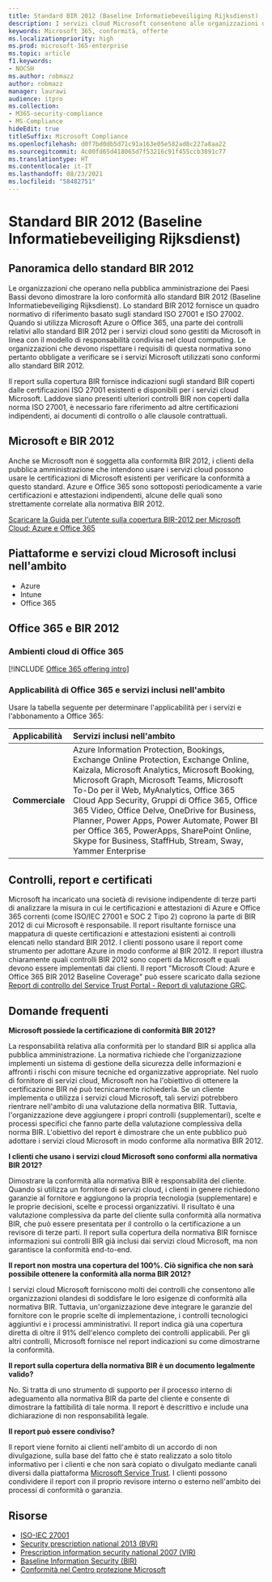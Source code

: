 ```yaml
---
title: Standard BIR 2012 (Baseline Informatiebeveiliging Rijksdienst)
description: I servizi cloud Microsoft consentono alle organizzazioni della pubblica amministrazione nei Paesi Bassi di essere conformi allo standard BIR 2012.
keywords: Microsoft 365, conformità, offerte
ms.localizationpriority: high
ms.prod: microsoft-365-enterprise
ms.topic: article
f1.keywords:
- NOCSH
ms.author: robmazz
author: robmazz
manager: laurawi
audience: itpro
ms.collection:
- M365-security-compliance
- MS-Compliance
hideEdit: true
titleSuffix: Microsoft Compliance
ms.openlocfilehash: d0f7bd0db5d71c91a163e05e582ad8c227a8aa22
ms.sourcegitcommit: 4c00fd65d418065d7f53216c91f455ccb3891c77
ms.translationtype: HT
ms.contentlocale: it-IT
ms.lasthandoff: 08/23/2021
ms.locfileid: "58482751"
---
```

# <a name="baseline-informatiebeveiliging-rijksdienst-standard-bir-2012"></a>Standard BIR 2012 (Baseline Informatiebeveiliging Rijksdienst)

## <a name="bir-2012-overview"></a>Panoramica dello standard BIR 2012

Le organizzazioni che operano nella pubblica amministrazione dei Paesi Bassi devono dimostrare la loro conformità allo standard BIR 2012 (Baseline Informatiebeveiliging Rijksdienst). Lo standard BIR 2012 fornisce un quadro normativo di riferimento basato sugli standard ISO 27001 e ISO 27002. Quando si utilizza Microsoft Azure o Office 365, una parte dei controlli relativi allo standard BIR 2012 per i servizi cloud sono gestiti da Microsoft in linea con il modello di responsabilità condivisa nel cloud computing. Le organizzazioni che devono rispettare i requisiti di questa normativa sono pertanto obbligate a verificare se i servizi Microsoft utilizzati sono conformi allo standard BIR 2012.

Il report sulla copertura BIR fornisce indicazioni sugli standard BIR coperti dalle certificazioni ISO 27001 esistenti e disponibili per i servizi cloud Microsoft. Laddove siano presenti ulteriori controlli BIR non coperti dalla norma ISO 27001, è necessario fare riferimento ad altre certificazioni indipendenti, ai documenti di controllo o alle clausole contrattuali.

## <a name="microsoft-and-bir-2012"></a>Microsoft e BIR 2012

Anche se Microsoft non è soggetta alla conformità BIR 2012, i clienti della pubblica amministrazione che intendono usare i servizi cloud possono usare le certificazioni di Microsoft esistenti per verificare la conformità a questo standard. Azure e Office 365 sono sottoposti periodicamente a varie certificazioni e attestazioni indipendenti, alcune delle quali sono strettamente correlate alla normativa BIR 2012.

[Scaricare la Guida per l'utente sulla copertura BIR-2012 per Microsoft Cloud: Azure e Office 365](https://go.microsoft.com/fwlink/p/?linkid=2099461)

## <a name="microsoft-in-scope-cloud-platforms--services"></a>Piattaforme e servizi cloud Microsoft inclusi nell'ambito

- Azure
- Intune
- Office 365

## <a name="office-365-and-bir-2012"></a>Office 365 e BIR 2012

### <a name="office-365-cloud-environments"></a>Ambienti cloud di Office 365

[!INCLUDE [Office 365 offering intro](../includes/o365-offering-introduction.md)]

### <a name="office-365-applicability-and-in-scope-services"></a>Applicabilità di Office 365 e servizi inclusi nell'ambito

Usare la tabella seguente per determinare l'applicabilità per i servizi e l'abbonamento a Office 365:

| **Applicabilità** | **Servizi inclusi nell'ambito** |
|:------------------|:----------------------|
| **Commerciale** | Azure Information Protection, Bookings, Exchange Online Protection, Exchange Online, Kaizala, Microsoft Analytics, Microsoft Booking, Microsoft Graph, Microsoft Teams, Microsoft To-Do per il Web, MyAnalytics, Office 365 Cloud App Security, Gruppi di Office 365, Office 365 Video, Office Delve, OneDrive for Business, Planner, Power Apps, Power Automate, Power BI per Office 365, PowerApps, SharePoint Online, Skype for Business, StaffHub, Stream, Sway, Yammer Enterprise |

## <a name="audits-reports-and-certificates"></a>Controlli, report e certificati

Microsoft ha incaricato una società di revisione indipendente di terze parti di analizzare la misura in cui le certificazioni e attestazioni di Azure e Office 365 correnti (come ISO/IEC 27001 e SOC 2 Tipo 2) coprono la parte di BIR 2012 di cui Microsoft è responsabile. Il report risultante fornisce una mappatura di queste certificazioni e attestazioni esistenti ai controlli elencati nello standard BIR 2012. I clienti possono usare il report come strumento per adottare Azure in modo conforme al BIR 2012. Il report illustra chiaramente quali controlli BIR 2012 sono coperti da Microsoft e quali devono essere implementati dai clienti. Il report "Microsoft Cloud: Azure e Office 365 BIR 2012 Baseline Coverage" può essere scaricato dalla sezione [Report di controllo del Service Trust Portal - Report di valutazione GRC](https://servicetrust.microsoft.com/ViewPage/MSComplianceGuideV3).

## <a name="frequently-asked-questions"></a>Domande frequenti

**Microsoft possiede la certificazione di conformità BIR 2012?**

La responsabilità relativa alla conformità per lo standard BIR si applica alla pubblica amministrazione. La normativa richiede che l'organizzazione implementi un sistema di gestione della sicurezza delle informazioni e affronti i rischi con misure tecniche ed organizzative appropriate. Nel ruolo di fornitore di servizi cloud, Microsoft non ha l'obiettivo di ottenere la certificazione BIR né può tecnicamente richiederla. Se un cliente implementa o utilizza i servizi cloud Microsoft, tali servizi potrebbero rientrare nell'ambito di una valutazione della normativa BIR. Tuttavia, l'organizzazione deve aggiungere i propri controlli (supplementari), scelte e processi specifici che fanno parte della valutazione complessiva della norma BIR. L'obiettivo del report è dimostrare che un ente pubblico può adottare i servizi cloud Microsoft in modo conforme alla normativa BIR 2012.

**I clienti che usano i servizi cloud Microsoft sono conformi alla normativa BIR 2012?**

Dimostrare la conformità alla normativa BIR è responsabilità del cliente. Quando si utilizza un fornitore di servizi cloud, i clienti in genere richiedono garanzie al fornitore e aggiungono la propria tecnologia (supplementare) e le proprie decisioni, scelte e processi organizzativi. Il risultato è una valutazione complessiva da parte del cliente sulla conformità alla normativa BIR, che può essere presentata per il controllo o la certificazione a un revisore di terze parti. Il report sulla copertura della normativa BIR fornisce informazioni sui controlli BIR già inclusi dai servizi cloud Microsoft, ma non garantisce la conformità end-to-end.

**Il report non mostra una copertura del 100%. Ciò significa che non sarà possibile ottenere la conformità alla norma BIR 2012?**

I servizi cloud Microsoft forniscono molti dei controlli che consentono alle organizzazioni olandesi di soddisfare le loro esigenze di conformità alla normativa BIR. Tuttavia, un'organizzazione deve integrare le garanzie del fornitore con le proprie scelte di implementazione, i controlli tecnologici aggiuntivi e i processi amministrativi. Il report indica già una copertura diretta di oltre il 91% dell'elenco completo dei controlli applicabili. Per gli altri controlli, Microsoft fornisce nel report indicazioni su come dimostrarne la conformità.

**Il report sulla copertura della normativa BIR è un documento legalmente valido?**

No. Si tratta di uno strumento di supporto per il processo interno di adeguamento alla normativa BIR da parte del cliente e consente di dimostrare la fattibilità di tale norma. Il report è descrittivo e include una dichiarazione di non responsabilità legale.

**Il report può essere condiviso?**

Il report viene fornito ai clienti nell'ambito di un accordo di non divulgazione, sulla base del fatto che è stato realizzato a solo titolo informativo per i clienti e che non sarà copiato o divulgato mediante canali diversi dalla piattaforma [Microsoft Service Trust](https://www.microsoft.com/TrustCenter/STP/default.aspx). I clienti possono condividere il report con il proprio revisore interno o esterno nell'ambito dei processi di conformità o garanzia.

## <a name="resources"></a>Risorse

- [ISO-IEC 27001](offering-iso-27001.md)
- [Security prescription national 2013 (BVR)](https://wetten.overheid.nl/BWBR0033512/2013-06-01)
- [Prescription information security national 2007 (VIR)](https://wetten.overheid.nl/BWBR0022141/2007-07-01)
- [Baseline Information Security (BIR)](https://www.earonline.nl/index.php/BIR_2012)
- [Conformità nel Centro protezione Microsoft](https://www.microsoft.com/trust-center/compliance/compliance-overview)
